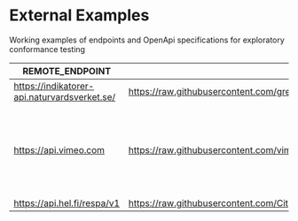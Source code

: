 # External Examples

Working examples of endpoints and OpenApi specifications for exploratory conformance testing

| REMOTE_ENDPOINT | SPEC_LOCATION | Source | Example Endpoint |
|--------------|-----------|------------|------------|
| https://indikatorer-api.naturvardsverket.se/ | https://raw.githubusercontent.com/greentechdev/greentechdev.github.io/master/environmental_indicators_api.yaml | https://greentechdev.github.io/data/environmental-indicators/ | /api/v1/indicators |
| https://api.vimeo.com | https://raw.githubusercontent.com/vimeo/openapi/master/api.yaml | https://github.com/vimeo/openapi | /channels/{channel_id}/privacy/users<br />*this will return a 401 error code with a content-type of application/vnd.vimeo.error+json. The spec expects application/vnd.vimeo.user+json, so Hot Potato yields a MissingContentType validation error. |
| https://api.hel.fi/respa/v1 | https://raw.githubusercontent.com/City-of-Helsinki/respa/develop/openapi.yaml | https://github.com/City-of-Helsinki/respa | /reservations |
